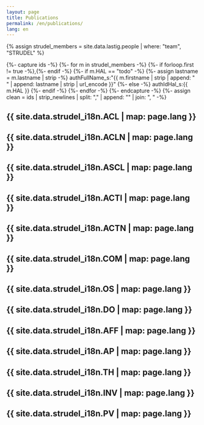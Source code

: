 ```yaml
---
layout: page
title: Publications
permalink: /en/publications/
lang: en
---
```

{% assign strudel_members = site.data.lastig.people | where: "team", "STRUDEL" %}

{%- capture ids -%}
  {%- for m in strudel_members -%}
    {%- if forloop.first != true -%},{%- endif -%}
    {%- if m.HAL == "todo" -%}
      {%- assign lastname = m.lastname | strip -%}
      authFullName_s:"{{ m.firstname | strip | append: " " | append: lastname | strip | url_encode }}"
    {%- else -%}
      authIdHal_s:{{ m.HAL }}
    {%- endif -%}
  {%- endfor -%}
{%- endcapture -%}
{%- assign clean = ids | strip_newlines | split: "," | append: "" | join: ", " -%}

<script src="{{ site.baseurl }}/assets/js/hal.js" charset="utf-8"></script>

<!-- [ACL] -->
## {{ site.data.strudel_i18n.ACL | map: page.lang }}
<div id="pubACL"></div>
<!-- to use markdown id naming: {: #pubACL} -->

<!-- [ACLN] -->
## {{ site.data.strudel_i18n.ACLN | map: page.lang }}
<div id="pubACLN"></div>

<!-- [ASCL] -->
## {{ site.data.strudel_i18n.ASCL | map: page.lang }}
<div id="pubASCL"></div>

<!-- [ACTI] -->
## {{ site.data.strudel_i18n.ACTI | map: page.lang }}
<div id="pubACTI"></div>

<!-- [ACTN] -->
## {{ site.data.strudel_i18n.ACTN | map: page.lang }}
<div id="pubACTN"></div>

<!-- [COM] -->
## {{ site.data.strudel_i18n.COM | map: page.lang }}
<div id="pubCOM"></div>

<!-- [OS] -->
## {{ site.data.strudel_i18n.OS | map: page.lang }}
<div id="pubOS"></div>

<!-- [DO] -->
## {{ site.data.strudel_i18n.DO | map: page.lang }}
<div id="pubDO"></div>

<!-- [AFF] -->
## {{ site.data.strudel_i18n.AFF | map: page.lang }}
<div id="pubAFF"></div>

<!-- [AP] -->
## {{ site.data.strudel_i18n.AP | map: page.lang }}
<div id="pubAP"></div>

<!-- [TH] -->
## {{ site.data.strudel_i18n.TH | map: page.lang }}
<div id="pubTH"></div>

<!-- [INV] -->
## {{ site.data.strudel_i18n.INV | map: page.lang }}
<div id="pubINV"></div>

<!-- [PV] -->
## {{ site.data.strudel_i18n.PV | map: page.lang }}
<div id="pubPV"></div>

<script defer>
  getPublicationsAuthor({{ clean }});
</script>

